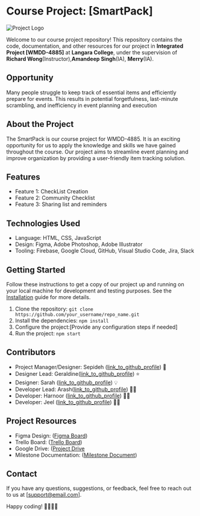 # Course Project: [SmartPack]

![Project Logo](link_to_logo.png)

Welcome to our course project repository! This repository contains the code, documentation, and other resources for our project in **Integrated Project [WMDD-4885]** at **Langara College**, under the supervision of **Richard Wong**(Instructor),**Amandeep Singh**(IA), **Merry**(IA).

## Opportunity
Many people struggle to keep track of essential items and efficiently prepare for events. This results in potential forgetfulness, last-minute scrambling, and inefficiency in event planning and execution

## About the Project
The SmartPack is our course project for WMDD-4885. It is an exciting opportunity for us to apply the knowledge and skills we have gained throughout the course. Our project aims to streamline event planning and improve organization by providing a user-friendly item tracking solution. 

## Features
- Feature 1: CheckList Creation
- Feature 2: Community Checklist
- Feature 3: Sharing list and reminders

## Technologies Used
- Language: HTML, CSS, JavaScript
- Design: Figma, Adobe Photoshop, Adobe Illustrator
- Tooling: Firebase, Google Cloud, GitHub, Visual Studio Code, Jira, Slack
  
## Getting Started
Follow these instructions to get a copy of our project up and running on your local machine for development and testing purposes. See the [Installation](link_to_installation_guide.md) guide for more details.

1. Clone the repository: `git clone https://github.com/your_username/repo_name.git`
2. Install the dependencies: `npm install`
3. Configure the project:[Provide any configuration steps if needed]
4. Run the project: `npm start`

## Contributors
- Project Manager/Designer: Sepideh ([link_to_github_profile](https://github.com/Sepidehsahar)) 🚀
- Designer Lead: Geraldine([link_to_github_profile](https://github.com/Gsuccar)) ⭐️
- Designer: Sarah ([link_to_github_profile](https://github.com/Sclavijoescand00)) 💡
- Developer Lead: Arash([link_to_github_profile](https://github.com/arashghezavati)) 👨‍💻
- Developer: Harnoor ([link_to_github_profile](https://github.com/harnoor497)) 👨‍💻
- Developer: Jeel ([link_to_github_profile](https://github.com/iamjeel)) 👨‍💻

## Project Resources
- Figma Design: ([Figma Board](https://www.figma.com/file/EuVzZ7jaBNGDA85ltOXHlO/Project-1?type=design&node-id=284-10288&mode=design&t=NFGfcKp90fyjvrrn-0))
- Trello Board: ([Trello Board](https://integratedproject001.atlassian.net/jira/software/projects/SMAR/boards/1))
- Google Drive: ([Project Drive]((https://drive.google.com/drive/u/0/folders/1LWzYA2GaAlgrbAUf569vP4rAfx0i8Gyo))
- Milestone Documentation: ([Milestone Document](https://docs.google.com/document/d/1fynNlpywlqeG0icAmxzlLbLCySsrVN7qvKHvFp2YvJQ/edit))

## Contact
If you have any questions, suggestions, or feedback, feel free to reach out to us at [support@email.com].

Happy coding! 👩‍💻👨‍💻

